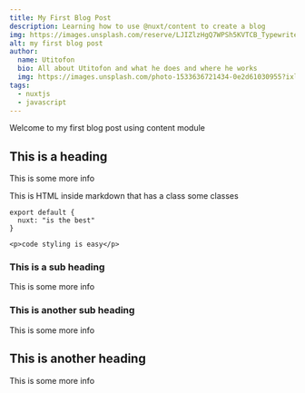 ```yaml
---
title: My First Blog Post
description: Learning how to use @nuxt/content to create a blog
img: https://images.unsplash.com/reserve/LJIZlzHgQ7WPSh5KVTCB_Typewriter.jpg?ixlib=rb-1.2.1&auto=format&fit=crop&w=800&q=60
alt: my first blog post
author: 
  name: Utitofon
  bio: All about Utitofon and what he does and where he works
  img: https://images.unsplash.com/photo-1533636721434-0e2d61030955?ixlib=rb-1.2.1&ixid=eyJhcHBfaWQiOjEyMDd9&auto=format&fit=crop&w=2550&q=80
tags: 
  - nuxtjs
  - javascript
---
```


Welcome to my first blog post using content module

## This is a heading
This is some more info
<div class="bg-blue-500 text-white p-4 mb-4">
  This is HTML inside markdown that has a class some classes
</div>

<info-box>
  <template #info-box>
    This is a vue component inside markdown using slots
  </template>
</info-box>

```js[nuxt.config.js]
export default {
  nuxt: "is the best"
}
```
```html[my-first-blog-post.md]
<p>code styling is easy</p>
```

### This is a sub heading
This is some more info

### This is another sub heading
This is some more info

## This is another heading
This is some more info

